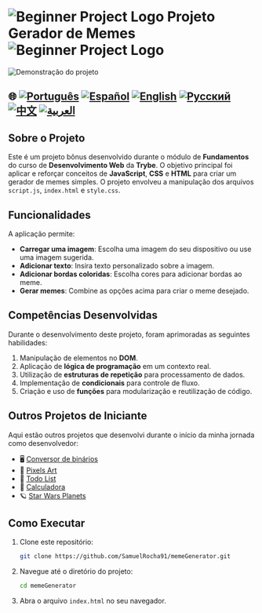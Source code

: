 # ![Beginner Project Logo](https://img.icons8.com/emoji/48/000000/star-emoji.png) Projeto Gerador de Memes ![Beginner Project Logo](https://img.icons8.com/emoji/48/000000/star-emoji.png)

![Demonstração do projeto](./gifs/Memegenerator.gif)

## 🌐 [![Português](https://img.shields.io/badge/Português-green)](https://github.com/SamuelRocha91/memeGenerator/blob/main/README.md) [![Español](https://img.shields.io/badge/Español-yellow)](https://github.com/SamuelRocha91/memeGenerator/blob/main/README_es.md) [![English](https://img.shields.io/badge/English-blue)](https://github.com/SamuelRocha91/memeGenerator/blob/main/README_en.md) [![Русский](https://img.shields.io/badge/Русский-lightgrey)](https://github.com/SamuelRocha91/memeGenerator/blob/main/README_ru.md) [![中文](https://img.shields.io/badge/中文-red)](https://github.com/SamuelRocha91/memeGenerator/blob/main/README_ch.md) [![العربية](https://img.shields.io/badge/العربية-orange)](https://github.com/SamuelRocha91/memeGenerator/blob/main/README_ar.md)

## Sobre o Projeto

Este é um projeto bônus desenvolvido durante o módulo de **Fundamentos** do curso de **Desenvolvimento Web** da **Trybe**. O objetivo principal foi aplicar e reforçar conceitos de **JavaScript**, **CSS** e **HTML** para criar um gerador de memes simples. O projeto envolveu a manipulação dos arquivos `script.js`, `index.html` e `style.css`.

## Funcionalidades

A aplicação permite:

- **Carregar uma imagem**: Escolha uma imagem do seu dispositivo ou use uma imagem sugerida.
- **Adicionar texto**: Insira texto personalizado sobre a imagem.
- **Adicionar bordas coloridas**: Escolha cores para adicionar bordas ao meme.
- **Gerar memes**: Combine as opções acima para criar o meme desejado.

## Competências Desenvolvidas

Durante o desenvolvimento deste projeto, foram aprimoradas as seguintes habilidades:

1. Manipulação de elementos no **DOM**.
2. Aplicação de **lógica de programação** em um contexto real.
3. Utilização de **estruturas de repetição** para processamento de dados.
4. Implementação de **condicionais** para controle de fluxo.
5. Criação e uso de **funções** para modularização e reutilização de código.

## Outros Projetos de Iniciante

Aqui estão outros projetos que desenvolvi durante o início da minha jornada como desenvolvedor:

- 🖥️ [Conversor de binários](https://github.com/SamuelRocha91/Bin2Dec)
- 🎨 [Pixels Art](https://github.com/SamuelRocha91/PixelsArt)
- 📝 [Todo List](https://github.com/SamuelRocha91/TodoList)
- 🧮 [Calculadora](https://github.com/SamuelRocha91/calculator)
- 🪐 [Star Wars Planets](https://github.com/SamuelRocha91/javascriptStarWarsPlanets)

## Como Executar

1. Clone este repositório:
   ```bash
   git clone https://github.com/SamuelRocha91/memeGenerator.git
   ```
2. Navegue até o diretório do projeto:
   ```bash
   cd memeGenerator
   ```
3. Abra o arquivo `index.html` no seu navegador.
